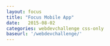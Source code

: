 ```yaml
---
layout: focus
title: "Focus Mobile App"
date:   2015-08-02
categories: webdevchallenge css-only
baseurl: '/webdevchallenge/'
---
```

